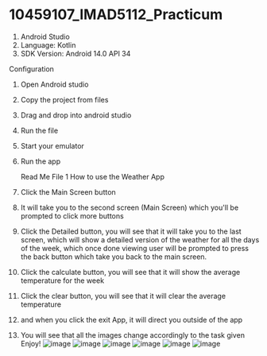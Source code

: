 # 10459107_IMAD5112_Practicum
1. Android Studio
2. Language: Kotlin
3. SDK Version: Android 14.0 API 34


Configuration
1. Open Android studio
2. Copy the project from files
3. Drag and drop into android studio
4. Run the file
5. Start your emulator
6. Run the app

   Read Me File
   1 How to use the Weather App
  1. Click the Main Screen button
  2. It will take you to the second screen (Main Screen) which you'll be prompted to click more buttons
  3. Click the Detailed button, you will see that it will take you to the last screen, which will show a detailed version of the weather for all the days of the week, which once done viewing user will be prompted to press the back button which take you back to the main screen.
  4. Click the calculate button, you will see that it will show the average temperature for the week
  5. Click the clear button, you will see that it will clear the average temperature
  6. and when you click the exit App, it will direct you outside of the app
  7. You will see that all the images change accordingly to the task given
     Enjoy!
     ![image](https://github.com/Thandokuhle18/10459107_IMAD5112_Practicum/assets/165721139/5ec0e986-1bd8-4e4b-a693-51642ef58458)
     ![image](https://github.com/Thandokuhle18/10459107_IMAD5112_Practicum/assets/165721139/636e029d-e95d-4ec4-b83d-4c27af35e3ea)
     ![image](https://github.com/Thandokuhle18/10459107_IMAD5112_Practicum/assets/165721139/d68555d0-2415-41d2-8269-d262713d1fe1)
     ![image](https://github.com/Thandokuhle18/10459107_IMAD5112_Practicum/assets/165721139/3ef11a42-2f78-4c3b-8f4e-701469646761)
     ![image](https://github.com/Thandokuhle18/10459107_IMAD5112_Practicum/assets/165721139/98abe21c-0d2d-45fd-a50f-062c297278b5)
     ![image](https://github.com/Thandokuhle18/10459107_IMAD5112_Practicum/assets/165721139/82c965fb-d233-400a-9545-4e0a35159583)





